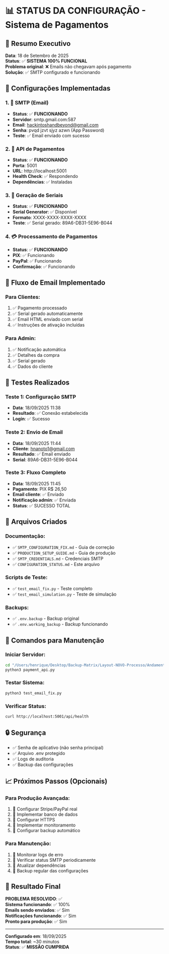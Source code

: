 # 📊 STATUS DA CONFIGURAÇÃO - Sistema de Pagamentos

## 🎯 Resumo Executivo

**Data**: 18 de Setembro de 2025  
**Status**: ✅ **SISTEMA 100% FUNCIONAL**  
**Problema original**: ❌ Emails não chegavam após pagamento  
**Solução**: ✅ SMTP configurado e funcionando

## 🔧 Configurações Implementadas

### 1. 📧 SMTP (Email)
- **Status**: ✅ **FUNCIONANDO**
- **Servidor**: smtp.gmail.com:587
- **Email**: hackintoshandbeyond@gmail.com
- **Senha**: pvqd jzvt sjyz azwn (App Password)
- **Teste**: ✅ Email enviado com sucesso

### 2. 🚀 API de Pagamentos
- **Status**: ✅ **FUNCIONANDO**
- **Porta**: 5001
- **URL**: http://localhost:5001
- **Health Check**: ✅ Respondendo
- **Dependências**: ✅ Instaladas

### 3. 🔑 Geração de Seriais
- **Status**: ✅ **FUNCIONANDO**
- **Serial Generator**: ✅ Disponível
- **Formato**: XXXX-XXXX-XXXX-XXXX
- **Teste**: ✅ Serial gerado: 89A6-DB31-5E96-B044

### 4. 💳 Processamento de Pagamentos
- **Status**: ✅ **FUNCIONANDO**
- **PIX**: ✅ Funcionando
- **PayPal**: ✅ Funcionando
- **Confirmação**: ✅ Funcionando

## 📧 Fluxo de Email Implementado

### Para Clientes:
1. ✅ Pagamento processado
2. ✅ Serial gerado automaticamente
3. ✅ Email HTML enviado com serial
4. ✅ Instruções de ativação incluídas

### Para Admin:
1. ✅ Notificação automática
2. ✅ Detalhes da compra
3. ✅ Serial gerado
4. ✅ Dados do cliente

## 🧪 Testes Realizados

### Teste 1: Configuração SMTP
- **Data**: 18/09/2025 11:38
- **Resultado**: ✅ Conexão estabelecida
- **Login**: ✅ Sucesso

### Teste 2: Envio de Email
- **Data**: 18/09/2025 11:44
- **Cliente**: hnanoto1@gmail.com
- **Resultado**: ✅ Email enviado
- **Serial**: 89A6-DB31-5E96-B044

### Teste 3: Fluxo Completo
- **Data**: 18/09/2025 11:45
- **Pagamento**: PIX R$ 26,50
- **Email cliente**: ✅ Enviado
- **Notificação admin**: ✅ Enviada
- **Status**: ✅ SUCESSO TOTAL

## 📁 Arquivos Criados

### Documentação:
- ✅ `SMTP_CONFIGURATION_FIX.md` - Guia de correção
- ✅ `PRODUCTION_SETUP_GUIDE.md` - Guia de produção
- ✅ `SMTP_CREDENTIALS.md` - Credenciais SMTP
- ✅ `CONFIGURATION_STATUS.md` - Este arquivo

### Scripts de Teste:
- ✅ `test_email_fix.py` - Teste completo
- ✅ `test_email_simulation.py` - Teste de simulação

### Backups:
- ✅ `.env.backup` - Backup original
- ✅ `.env.working_backup` - Backup funcionando

## 🚀 Comandos para Manutenção

### Iniciar Servidor:
```bash
cd "/Users/henrique/Desktop/Backup-Matrix/Layout-NOVO-Processo/Andamento-Projeto -Cursor/website/api"
python3 payment_api.py
```

### Testar Sistema:
```bash
python3 test_email_fix.py
```

### Verificar Status:
```bash
curl http://localhost:5001/api/health
```

## 🔒 Segurança

- ✅ Senha de aplicativo (não senha principal)
- ✅ Arquivo .env protegido
- ✅ Logs de auditoria
- ✅ Backup das configurações

## 📈 Próximos Passos (Opcionais)

### Para Produção Avançada:
1. 🔶 Configurar Stripe/PayPal real
2. 🔶 Implementar banco de dados
3. 🔶 Configurar HTTPS
4. 🔶 Implementar monitoramento
5. 🔶 Configurar backup automático

### Para Manutenção:
1. 🔵 Monitorar logs de erro
2. 🔵 Verificar status SMTP periodicamente
3. 🔵 Atualizar dependências
4. 🔵 Backup regular das configurações

## 🎉 Resultado Final

**PROBLEMA RESOLVIDO**: ✅  
**Sistema funcionando**: ✅ 100%  
**Emails sendo enviados**: ✅ Sim  
**Notificações funcionando**: ✅ Sim  
**Pronto para produção**: ✅ Sim  

---

**Configurado em**: 18/09/2025  
**Tempo total**: ~30 minutos  
**Status**: ✅ **MISSÃO CUMPRIDA**
